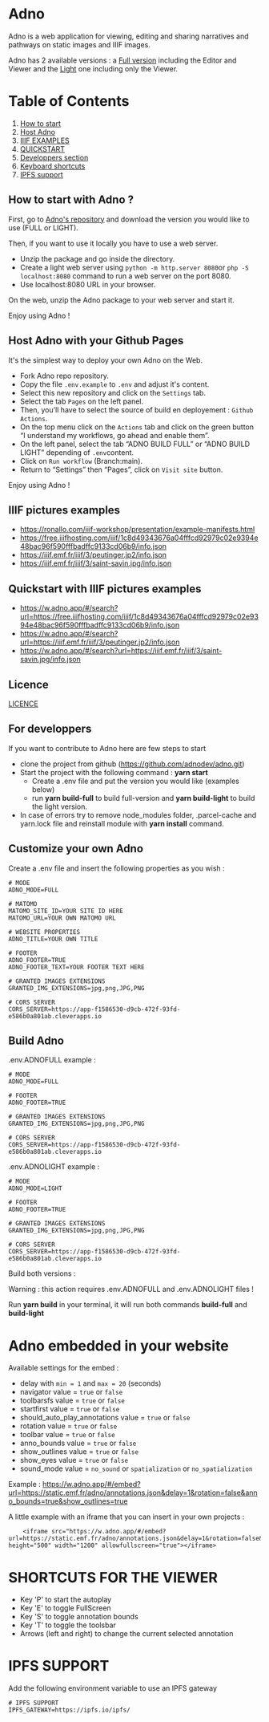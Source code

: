 # Adno

Adno is a web application for viewing, editing and sharing narratives and pathways on static images and IIIF images.

Adno has 2 available versions : a [Full version](https://w.adno.app) including the Editor and Viewer and the [Light](https://r.adno.app) one including only the Viewer.

# Table of Contents
1. [How to start](#how-to-start-with-adno-)
2. [Host Adno](#host-adno-with-github-pages)
3. [IIIF EXAMPLES](#iiif-pictures-examples)
4. [QUICKSTART](#quickstart-with-IIIF-pictures-examples)
5. [Developpers section](#for-developpers)
6. [Keyboard shortcuts](#shortcuts-for-the-viewer)
7. [IPFS support](#ipfs-support)

## How to start with Adno ?

First, go to [Adno's repository](https://github.com/adnodev/adno/releases) and download the version you would like to use (FULL or LIGHT). 

Then, if you want to use it locally you have to use a web server.

- Unzip the package and go inside the directory.
- Create a light web server using `python -m http.server 8080`or `php -S localhost:8080` command to run a web server on the port 8080.
- Use localhost:8080 URL in your browser.

On the web, unzip the Adno package to your web server and start it.

Enjoy using Adno !

## Host Adno with your Github Pages

It's the simplest way to deploy your own Adno on the Web.

- Fork Adno repo repository.
- Copy the file `.env.example` to `.env` and adjust it's content. 
- Select this new repository and click on the `Settings` tab.
- Select the tab `Pages` on the left panel. 
- Then, you’ll have to select the source of build en deployement : `Github Actions`.
- On the top menu click on the `Actions` tab and click on the green button “I understand my workflows, go ahead and enable them”.
- On the left panel, select the tab “ADNO BUILD FULL” or “ADNO BUILD LIGHT” depending of `.env`content.
- Click on `Run workflow` (Branch:main).
- Return to “Settings” then “Pages”, click on `Visit site` button.

Enjoy using Adno !

## IIIF pictures examples

* https://ronallo.com/iiif-workshop/presentation/example-manifests.html
* https://free.iiifhosting.com/iiif/1c8d49343676a04fffcd92979c02e9394e48bac96f590fffbadffc9133cd06b9/info.json
* https://iiif.emf.fr/iiif/3/peutinger.jp2/info.json
* https://iiif.emf.fr/iiif/3/saint-savin.jpg/info.json

## Quickstart with IIIF pictures examples

* https://w.adno.app/#/search?url=https://free.iiifhosting.com/iiif/1c8d49343676a04fffcd92979c02e9394e48bac96f590fffbadffc9133cd06b9/info.json
* https://w.adno.app/#/search?url=https://iiif.emf.fr/iiif/3/peutinger.jp2/info.json
* https://w.adno.app/#/search?url=https://iiif.emf.fr/iiif/3/saint-savin.jpg/info.json

## Licence

[LICENCE](https://github.com/adnodev/adno/blob/main/LICENCE)

## For developpers

If you want to contribute to Adno here are few steps to start 

  * clone the project from github (https://github.com/adnodev/adno.git)
  * Start the project with the following command : **yarn start**
    * Create a .env file and put the version you would like (examples below)
    * run **yarn build-full** to build full-version and **yarn build-light** to build the light version.
  * In case of errors try to remove node_modules folder, .parcel-cache and yarn.lock file and reinstall module with **yarn install** command.

## Customize your own Adno

Create a .env file and insert the following properties as you wish :

```
# MODE 
ADNO_MODE=FULL

# MATOMO
MATOMO_SITE_ID=YOUR SITE ID HERE
MATOMO_URL=YOUR OWN MATOMO URL

# WEBSITE PROPERTIES
ADNO_TITLE=YOUR OWN TITLE

# FOOTER
ADNO_FOOTER=TRUE
ADNO_FOOTER_TEXT=YOUR FOOTER TEXT HERE

# GRANTED IMAGES EXTENSIONS
GRANTED_IMG_EXTENSIONS=jpg,png,JPG,PNG

# CORS SERVER
CORS_SERVER=https://app-f1586530-d9cb-472f-93fd-e586b0a801ab.cleverapps.io
```

## Build Adno

.env.ADNOFULL example :

```
# MODE 
ADNO_MODE=FULL

# FOOTER
ADNO_FOOTER=TRUE

# GRANTED IMAGES EXTENSIONS
GRANTED_IMG_EXTENSIONS=jpg,png,JPG,PNG

# CORS SERVER
CORS_SERVER=https://app-f1586530-d9cb-472f-93fd-e586b0a801ab.cleverapps.io
```

.env.ADNOLIGHT example :

```
# MODE 
ADNO_MODE=LIGHT

# FOOTER
ADNO_FOOTER=TRUE

# GRANTED IMAGES EXTENSIONS
GRANTED_IMG_EXTENSIONS=jpg,png,JPG,PNG

# CORS SERVER
CORS_SERVER=https://app-f1586530-d9cb-472f-93fd-e586b0a801ab.cleverapps.io
```

Build both versions :

Warning : this action requires .env.ADNOFULL and .env.ADNOLIGHT files !

Run **yarn build** in your terminal, it will run both commands **build-full** and **build-light**

# Adno embedded in your website

Available settings for the embed :

- delay with `min = 1` and `max = 20` (seconds)
- navigator value = `true` or `false`
- toolbarsfs value = `true` or `false`
- startfirst value = `true` or `false`
- should_auto_play_annotations value = `true` or `false`
- rotation value = `true` or `false`
- toolbar value = `true` or `false`
- anno_bounds value = `true` or `false`
- show_outlines value = `true` or `false`
- show_eyes value = `true` or `false`
- sound_mode value = `no_sound` or `spatialization` or `no_spatialization`

Example : https://w.adno.app/#/embed?url=https://static.emf.fr/adno/annotations.json&delay=1&rotation=false&anno_bounds=true&show_outlines=true

A little example with an iframe that you can insert in your own projects :

```
    <iframe src="https://w.adno.app/#/embed?url=https://static.emf.fr/adno/annotations.json&delay=1&rotation=false&anno_bounds=true" height="500" width="1200" allowfullscreen="true"></iframe>

```

# SHORTCUTS FOR THE VIEWER

- Key 'P' to start the autoplay
- Key 'E' to toggle FullScreen
- Key 'S' to toggle annotation bounds
- Key 'T' to toggle the toolsbar
- Arrows (left and right) to change the current selected annotation

# IPFS SUPPORT

Add the following environment variable to use an IPFS gateway

```
# IPFS SUPPORT
IPFS_GATEWAY=https://ipfs.io/ipfs/
```
